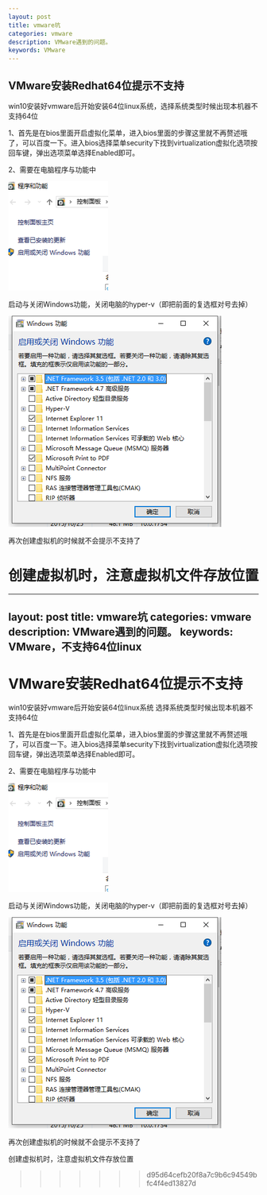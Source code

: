 ```yaml
---
layout: post
title: vmware坑
categories: vmware
description: VMware遇到的问题。
keywords: VMware 
---
```


## VMware安装Redhat64位提示不支持
win10安装好vmware后开始安装64位linux系统，选择系统类型时候出现本机器不支持64位

1、首先是在bios里面开启虚拟化菜单，进入bios里面的步骤这里就不再赘述哦了，可以百度一下。进入bios选择菜单security下找到virtualization虚拟化选项按回车键，弹出选项菜单选择Enabled即可。

2、需要在电脑程序与功能中

![](/images/posts/vmware/vm1.png)

启动与关闭Windows功能，关闭电脑的hyper-v（即把前面的复选框对号去掉）

![](/images/posts/vmware/vm2.png)

再次创建虚拟机的时候就不会提示不支持了

创建虚拟机时，注意虚拟机文件存放位置
=======
---
layout: post
title: vmware坑
categories: vmware
description: VMware遇到的问题。
keywords: VMware，不支持64位linux
---
# VMware安装Redhat64位提示不支持
win10安装好vmware后开始安装64位linux系统
选择系统类型时候出现本机器不支持64位

1、首先是在bios里面开启虚拟化菜单，进入bios里面的步骤这里就不再赘述哦了，可以百度一下。进入bios选择菜单security下找到virtualization虚拟化选项按回车键，弹出选项菜单选择Enabled即可。

2、需要在电脑程序与功能中

![](/images/posts/vmware/vm1.png)

启动与关闭Windows功能，关闭电脑的hyper-v（即把前面的复选框对号去掉）

![](/images/posts/vmware/vm2.png)

再次创建虚拟机的时候就不会提示不支持了

创建虚拟机时，注意虚拟机文件存放位置
>>>>>>> d95d64cefb20f8a7c9b6c94549bfc4f4ed13827d
